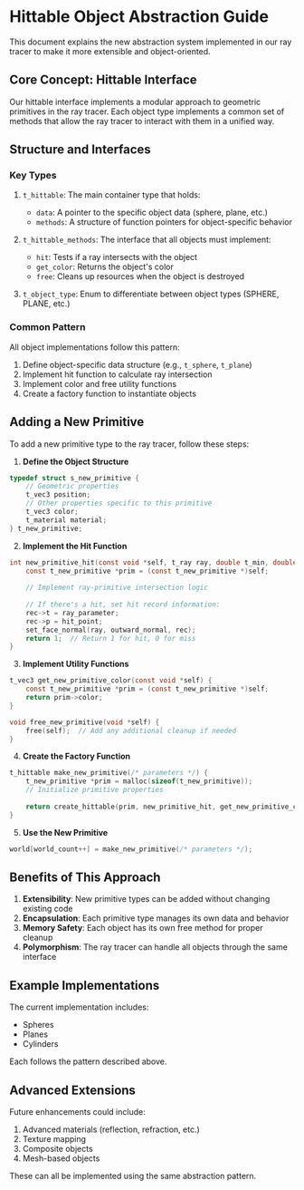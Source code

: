 # Hittable Object Abstraction Guide

This document explains the new abstraction system implemented in our ray tracer to make it more extensible and object-oriented.

## Core Concept: Hittable Interface

Our hittable interface implements a modular approach to geometric primitives in the ray tracer. Each object type implements a common set of methods that allow the ray tracer to interact with them in a unified way.

## Structure and Interfaces

### Key Types

1. `t_hittable`: The main container type that holds:
   - `data`: A pointer to the specific object data (sphere, plane, etc.)
   - `methods`: A structure of function pointers for object-specific behavior

2. `t_hittable_methods`: The interface that all objects must implement:
   - `hit`: Tests if a ray intersects with the object
   - `get_color`: Returns the object's color
   - `free`: Cleans up resources when the object is destroyed

3. `t_object_type`: Enum to differentiate between object types (SPHERE, PLANE, etc.)

### Common Pattern

All object implementations follow this pattern:

1. Define object-specific data structure (e.g., `t_sphere`, `t_plane`)
2. Implement hit function to calculate ray intersection
3. Implement color and free utility functions
4. Create a factory function to instantiate objects

## Adding a New Primitive

To add a new primitive type to the ray tracer, follow these steps:

1. **Define the Object Structure**

```c
typedef struct s_new_primitive {
    // Geometric properties
    t_vec3 position;
    // Other properties specific to this primitive
    t_vec3 color;
    t_material material;
} t_new_primitive;
```

2. **Implement the Hit Function**

```c
int new_primitive_hit(const void *self, t_ray ray, double t_min, double t_max, t_hit_record *rec) {
    const t_new_primitive *prim = (const t_new_primitive *)self;
    
    // Implement ray-primitive intersection logic
    
    // If there's a hit, set hit record information:
    rec->t = ray_parameter;
    rec->p = hit_point;
    set_face_normal(ray, outward_normal, rec);
    return 1;  // Return 1 for hit, 0 for miss
}
```

3. **Implement Utility Functions**

```c
t_vec3 get_new_primitive_color(const void *self) {
    const t_new_primitive *prim = (const t_new_primitive *)self;
    return prim->color;
}

void free_new_primitive(void *self) {
    free(self);  // Add any additional cleanup if needed
}
```

4. **Create the Factory Function**

```c
t_hittable make_new_primitive(/* parameters */) {
    t_new_primitive *prim = malloc(sizeof(t_new_primitive));
    // Initialize primitive properties
    
    return create_hittable(prim, new_primitive_hit, get_new_primitive_color, free_new_primitive);
}
```

5. **Use the New Primitive**

```c
world[world_count++] = make_new_primitive(/* parameters */);
```

## Benefits of This Approach

1. **Extensibility**: New primitive types can be added without changing existing code
2. **Encapsulation**: Each primitive type manages its own data and behavior
3. **Memory Safety**: Each object has its own free method for proper cleanup
4. **Polymorphism**: The ray tracer can handle all objects through the same interface

## Example Implementations

The current implementation includes:
- Spheres
- Planes
- Cylinders

Each follows the pattern described above.

## Advanced Extensions

Future enhancements could include:
1. Advanced materials (reflection, refraction, etc.)
2. Texture mapping
3. Composite objects
4. Mesh-based objects

These can all be implemented using the same abstraction pattern.
